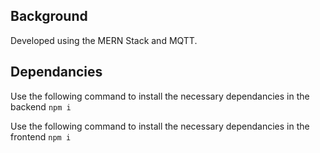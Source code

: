 

## Background
Developed using the MERN Stack and MQTT. <br>

## Dependancies
Use the following command to install the necessary dependancies in the backend
`npm i` 

Use the following command to install the necessary dependancies in the frontend
`npm i` 


